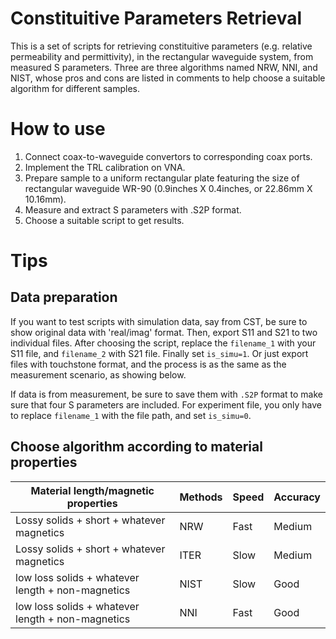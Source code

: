 # Constituitive Parameters Retrieval

This is a set of scripts for retrieving constituitive parameters (e.g. relative permeability and permittivity), in the rectangular waveguide system, from measured S parameters. Three are three algorithms named NRW, NNI, and NIST, whose pros and cons are listed in comments to help choose a suitable algorithm for different samples. 

# How to use

1. Connect coax-to-waveguide convertors to corresponding coax ports.
2. Implement the TRL calibration on VNA. 
3. Prepare sample to a uniform rectangular plate featuring the size of rectangular waveguide WR-90 (0.9inches X 0.4inches, or 22.86mm X 10.16mm). 
4. Measure and extract S parameters with .S2P format. 
5. Choose a suitable script to get results.

# Tips

## Data preparation

If you want to test scripts with simulation data, say from CST, be sure to show original data with 'real/imag' format. Then, export S11 and S21 to two individual files. After choosing the script, replace the `filename_1` with your S11 file, and `filename_2` with S21 file. Finally set `is_simu=1`. Or just export files with touchstone format, and the process is as the same as the measurement scenario, as showing below.

If data is from measurement, be sure to save them with `.S2P` format to make sure that four S parameters are included. For experiment file, you only have to replace `filename_1` with the file path, and set `is_simu=0`.

## Choose algorithm according to material properties

| Material length/magnetic properties  | Methods | Speed | Accuracy |
|--------------------------------------|---------|-------|----------|
| Lossy solids + short + whatever magnetics | NRW     | Fast  | Medium   |
| Lossy solids + short + whatever magnetics | ITER     | Slow  | Medium   |
| low loss solids + whatever length + non-magnetics   | NIST    | Slow  | Good     |
| low loss solids + whatever length + non-magnetics   | NNI     | Fast  | Good     |
